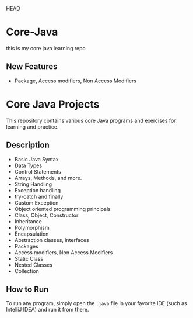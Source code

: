  HEAD
# Core-Java
this is my core java learning repo
## New Features
- Package, Access modifiers, Non Access Modifiers
# Core Java Projects

This repository contains various core Java programs and exercises for learning and practice.

## Description
- Basic Java Syntax
- Data Types
- Control Statements
- Arrays, Methods, and more.
- String Handling
- Exception handling
- try-catch and finally
- Custom Exception
- Object oriented programming principals
- Class, Object, Constructor
- Inheritance
- Polymorphism
- Encapsulation
- Abstraction classes, interfaces
- Packages
- Access modifiers, Non Access Modifiers
- Static Class
- Nested Classes
- Collection 
## How to Run
To run any program, simply open the `.java` file in your favorite IDE (such as IntelliJ IDEA) and run it from there.




